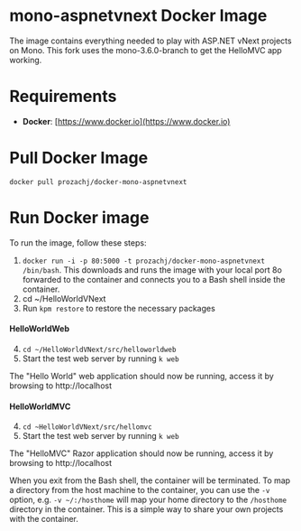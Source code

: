 mono-aspnetvnext Docker Image
=============================

The image contains everything needed to play with ASP.NET vNext projects on Mono. This fork uses the mono-3.6.0-branch to get the HelloMVC app working.

# Requirements

* **Docker**: [https://www.docker.io](https://www.docker.io)

# Pull Docker Image
`docker pull prozachj/docker-mono-aspnetvnext`

# Run Docker image
To run the image, follow these steps:

1. `docker run -i -p 80:5000 -t prozachj/docker-mono-aspnetvnext /bin/bash`. This downloads and runs the image with your local port 8o forwarded to the container and connects you to a Bash shell inside the container.
2. cd ~/HelloWorldVNext
3. Run `kpm restore` to restore the necessary packages
 
#### HelloWorldWeb
4. `cd ~/HelloWorldVNext/src/helloworldweb`
5. Start the test web server by running `k web`

The "Hello World" web application should now be running, access it by browsing to http://localhost

#### HelloWorldMVC
4. `cd ~HelloWorldVNext/src/hellomvc`
5. Start the test web server by running `k web`

The "HelloMVC" Razor application should now be running, access it by browsing to http://localhost

When you exit from the Bash shell, the container will be terminated.
To map a directory from the host machine to the container, you can use the `-v` option, e.g. `-v ~/:/hosthome` will map your home directory to the `/hosthome` directory in the container. This is a simple way to share your own projects with the container.


